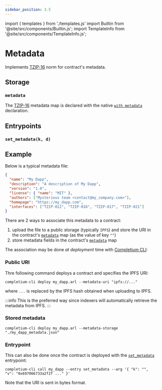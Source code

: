 ```yaml
---
sidebar_position: 3.5
---
```


import { templates } from './templates.js'
import Builtin from '@site/src/components/Builtin.js';
import TemplateInfo from '@site/src/components/TemplateInfo.js';

# Metadata

Implements [TZIP-16](https://tzip.tezosagora.org/proposal/tzip-16/) norm for contract's metadata.

<TemplateInfo data={templates.metadata.info} />

## Storage

### `metadata`

The [TZIP-16](https://tzip.tezosagora.org/proposal/tzip-16/) metadata map is declared with the native [`with metadata`](/docs/reference/declarations/contract#metadata) declaration.

## Entrypoints

### `set_metadata(k, d)`

<Builtin data={templates.metadata.set_metadata} />

## Example

Below is a typical metadata file:

```json title="my_dapp_metadata.json"
{
  "name": "My Dapp",
  "description": "A description of My Dapp",
  "version": "1.0",
  "license": { "name": "MIT" },
  "authors": ["Mysterious team <contact@my_company.com>"],
  "homepage": "https://my_dapp.com",
  "interfaces": ["TZIP-012", "TZIP-016", "TZIP-017", "TZIP-021"]
}
```

There are 2 ways to associate this metadata to a contract:
1. upload the file to a public storage (typically `IPFS`) and store the URI in the contract's [`metadata`](/docs/reference/expressions/variables#metadata) map (as the value of key `""`)
2. store metadata fields in the contract's [`metadata`](/docs/reference/expressions/variables#metadata) map

The association may be done *at deployment* time with [Completium CLI](https://completium.com/docs/cli):

### Public URI

Thre following command deploys a contract and specifies the IPFS URI:

```completium
completium-cli deploy my_dapp.arl --metadata-uri "ipfs://..."
```

where `...` is replaced by the IPFS hash obtained when uploading to IPFS.

:::info
This is the preferred way since indexers will automatically retrieve the metadata from IPFS.
:::

### Stored metadata
```completium
completium-cli deploy my_dapp.arl --metadata-storage "./my_dapp_metadata.json"
```

### Entrypoint

This can also be done once the contract is deployed with the [`set_metadata`](/docs/templates/metadata#set_metadatak-d) entrypoint:
```completium
completium-cli call my_dapp --entry set_metadata --arg '{ "k": "", "v": "0x697066733a2f2f ..." }'
```

Note that the URI is sent in bytes format.